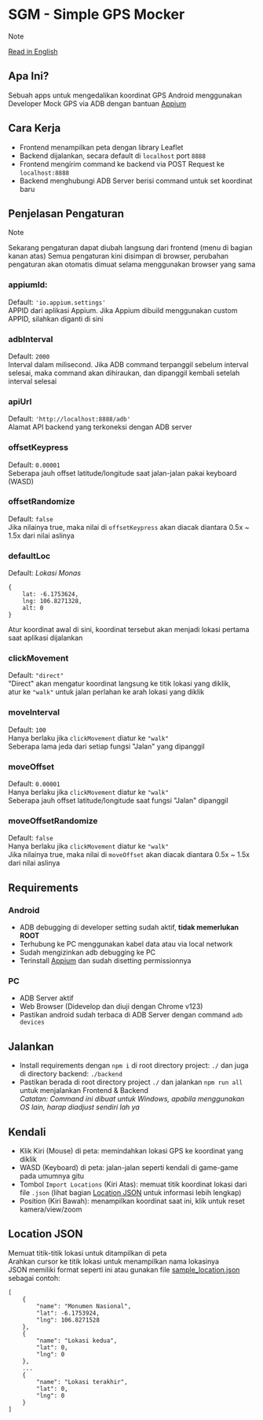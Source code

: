 # SGM - Simple GPS Mocker
> [!NOTE]
> [Read in English](README.md)
## Apa Ini?
Sebuah apps untuk mengedalikan koordinat GPS Android menggunakan Developer Mock GPS via ADB dengan bantuan [Appium](https://github.com/appium/io.appium.settings)
## Cara Kerja
- Frontend menampilkan peta dengan library Leaflet  
- Backend dijalankan, secara default di `localhost` port `8888`
- Frontend mengirim command ke backend via POST Request ke `localhost:8888`
- Backend menghubungi ADB Server berisi command untuk set koordinat baru
## Penjelasan Pengaturan
> [!NOTE]
> Sekarang pengaturan dapat diubah langsung dari frontend (menu di bagian kanan atas)
> Semua pengaturan kini disimpan di browser,
> perubahan pengaturan akan otomatis dimuat selama menggunakan browser yang sama
### appiumId:
Default: `'io.appium.settings'`  
APPID dari aplikasi Appium. Jika Appium dibuild menggunakan custom APPID, silahkan diganti di sini
### adbInterval
Default: `2000`  
Interval dalam milisecond. Jika ADB command terpanggil sebelum interval selesai, maka command akan dihiraukan, dan dipanggil kembali setelah interval selesai
### apiUrl
Default: `'http://localhost:8888/adb'`  
Alamat API backend yang terkoneksi dengan ADB server
### offsetKeypress
Default: `0.00001`  
Seberapa jauh offset latitude/longitude saat jalan-jalan pakai keyboard (WASD)
### offsetRandomize
Default: `false`  
Jika nilainya true, maka nilai di `offsetKeypress` akan diacak diantara 0.5x ~ 1.5x dari nilai aslinya
### defaultLoc
Default: *Lokasi Monas*  
```
{
    lat: -6.1753624,
    lng: 106.8271328,
    alt: 0
}
```  
Atur koordinat awal di sini, koordinat tersebut akan menjadi lokasi pertama saat aplikasi dijalankan
### clickMovement
Default: `"direct"`  
"Direct" akan mengatur koordinat langsung ke titik lokasi yang diklik,  
atur ke `"walk"` untuk jalan perlahan ke arah lokasi yang diklik
### moveInterval
Default: `100`  
Hanya berlaku jika `clickMovement` diatur ke `"walk"`  
Seberapa lama jeda dari setiap fungsi "Jalan" yang dipanggil
### moveOffset
Default: `0.00001`  
Hanya berlaku jika `clickMovement` diatur ke `"walk"`  
Seberapa jauh offset latitude/longitude saat fungsi "Jalan" dipanggil
### moveOffsetRandomize
Default: `false`  
Hanya berlaku jika `clickMovement` diatur ke `"walk"`  
Jika nilainya true, maka nilai di `moveOffset` akan diacak diantara 0.5x ~ 1.5x dari nilai aslinya
## Requirements
### Android
- ADB debugging di developer setting sudah aktif, **tidak memerlukan ROOT**
- Terhubung ke PC menggunakan kabel data atau via local network
- Sudah mengizinkan adb debugging ke PC
- Terinstall [Appium](https://github.com/appium/io.appium.settings) dan sudah disetting permissionnya
### PC
- ADB Server aktif
- Web Browser (Didevelop dan diuji dengan Chrome v123)
- Pastikan android sudah terbaca di ADB Server dengan command `adb devices`
## Jalankan
- Install requirements dengan `npm i` di root directory project: `./` dan juga di directory backend: `./backend`
- Pastikan berada di root directory project `./` dan jalankan `npm run all` untuk menjalankan Frontend & Backend  
*Catatan: Command ini dibuat untuk Windows, apabila menggunakan OS lain, harap diadjust sendiri lah ya*
## Kendali
- Klik Kiri (Mouse) di peta: memindahkan lokasi GPS ke koordinat yang diklik
- WASD (Keyboard) di peta: jalan-jalan seperti kendali di game-game pada umumnya gitu
- Tombol `Import Locations` (Kiri Atas): memuat titik koordinat lokasi dari file `.json` (lihat bagian [Location JSON](#location-json) untuk informasi lebih lengkap)
- Position (Kiri Bawah): menampilkan koordinat saat ini, klik untuk reset kamera/view/zoom
## Location JSON
Memuat titik-titik lokasi untuk ditampilkan di peta  
Arahkan cursor ke titik lokasi untuk menampilkan nama lokasinya  
JSON memiliki format seperti ini atau gunakan file [sample_location.json](sample_location.json) sebagai contoh:
```
[
    {
        "name": "Monumen Nasional",
        "lat": -6.1753924,
        "lng": 106.8271528
    },
    {
        "name": "Lokasi kedua",
        "lat": 0,
        "lng": 0
    },
    ...
    {
        "name": "Lokasi terakhir",
        "lat": 0,
        "lng": 0
    }
]
```
